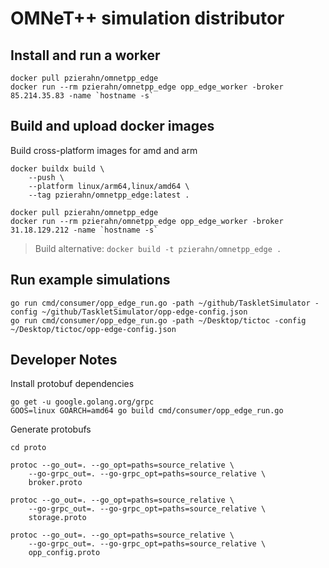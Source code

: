 # OMNeT++ simulation distributor

## Install and run a worker

```
docker pull pzierahn/omnetpp_edge
docker run --rm pzierahn/omnetpp_edge opp_edge_worker -broker 85.214.35.83 -name `hostname -s`
```

## Build and upload docker images

Build cross-platform images for amd and arm

```shell
docker buildx build \
    --push \
    --platform linux/arm64,linux/amd64 \
    --tag pzierahn/omnetpp_edge:latest .

docker pull pzierahn/omnetpp_edge
docker run --rm pzierahn/omnetpp_edge opp_edge_worker -broker 31.18.129.212 -name `hostname -s`
```

> Build alternative: ```docker build -t pzierahn/omnetpp_edge .```

## Run example simulations

```
go run cmd/consumer/opp_edge_run.go -path ~/github/TaskletSimulator -config ~/github/TaskletSimulator/opp-edge-config.json
go run cmd/consumer/opp_edge_run.go -path ~/Desktop/tictoc -config ~/Desktop/tictoc/opp-edge-config.json
```

## Developer Notes

Install protobuf dependencies

```shell
go get -u google.golang.org/grpc
GOOS=linux GOARCH=amd64 go build cmd/consumer/opp_edge_run.go
```

Generate protobufs

```shell
cd proto

protoc --go_out=. --go_opt=paths=source_relative \
    --go-grpc_out=. --go-grpc_opt=paths=source_relative \
    broker.proto

protoc --go_out=. --go_opt=paths=source_relative \
    --go-grpc_out=. --go-grpc_opt=paths=source_relative \
    storage.proto

protoc --go_out=. --go_opt=paths=source_relative \
    --go-grpc_out=. --go-grpc_opt=paths=source_relative \
    opp_config.proto
```
